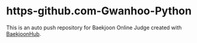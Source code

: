 # https-github.com-Gwanhoo-Python
This is an auto push repository for Baekjoon Online Judge created with [BaekjoonHub](https://github.com/BaekjoonHub/BaekjoonHub).
